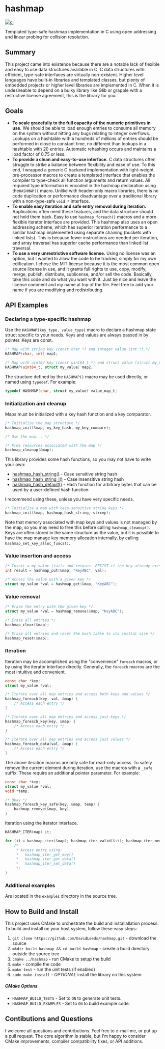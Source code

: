 # hashmap
[![ci](https://github.com/DavidLeeds/hashmap/workflows/CI/badge.svg)](https://github.com/DavidLeeds/hashmap/actions/workflows/ci.yml)

Templated type-safe hashmap implementation in C using open addressing and linear probing for collision resolution.

## Summary
This project came into existence because there are a notable lack of flexible and easy to use data structures available in C. C data structures with efficient, type-safe interfaces are virtually non-existent.  Higher level languages have built-in libraries and templated classes, but plenty of embedded projects or higher level libraries are implemented in C.  When it is undesireable to depend on a bulky library like Glib or grapple with a restrictive license agreement, this is the library for you.


## Goals
* **To scale gracefully to the full capacity of the numeric primitives in use.**  We should be able to load enough entries to consume all memory on the system without hitting any bugs relating to integer overflows.  Lookups on a hashtable with a hundreds of millions of entries should be performed in close to constant time, no different than lookups in a hashtable with 20 entries.  Automatic rehashing occurs and maintains a load factor of 0.75 or less.
* **To provide a clean and easy-to-use interface.**  C data structures often struggle to strike a balance between flexibility and ease of use.  To this end, I wrapped a generic C backend implementation with light-weight pre-processor macros to create a templated interface that enables the compiler to type-check all function arguments and return values. All required type information is encoded in the hashmap declaration using the`HASHMAP()` macro. Unlike with header-only macro libraries, there is no code duplication or performance disadvantage over a traditional library with a non-type-safe `void *` interface.
* **To enable easy iteration and safe entry removal during iteration.**  Applications often need these features, and the data structure should not hold them back.  Easy to use `hashmap_foreach()` macros and a more flexible iterator interface are provided.  This hashmap also uses an open addressing scheme, which has superior iteration performance to a similar hashmap implemented using separate chaining (buckets with linked lists).  This is because fewer instructions are needed per iteration, and array traversal has superior cache performance than linked list traversal.
* **To use a very unrestrictive software license.**  Using no license was an option, but I wanted to allow the code to be tracked, simply for my own edification.  I chose the MIT license because it is the most common open source license in use, and it grants full rights to use, copy, modify, merge, publish, distribute, sublicense, and/or sell the code.  Basically, take this code and do what you want with it.  Just be nice and leave the license comment and my name at top of the file.  Feel free to add your name if you are modifying and redistributing.

## API Examples

### Declaring a type-specific hashmap

Use the `HASHMAP(key_type, value_type)` macro to declare a hashmap state struct specific to your needs. Keys and values are always passed in by pointer. Keys are const.

```C
/* Map with string key (const char *) and integer value (int *) */
HASHMAP(char, int) map1;

/* Map with uint64 key (const uint64_t *) and struct value (struct my_value *) */
HASHMAP(uint64_t, struct my_value) map2;
```

The structure defined by the `HASHMAP()` macro may be used directly, or named using `typedef`. For example:
```C
typedef HASHMAP(char, struct my_value) value_map_t;
```

### Initialization and cleanup

Maps must be initialized with a key hash function and a key comparator. 
```C
/* Initialize the map structure */
hashmap_init(&map, my_key_hash, my_key_compare);

/* Use the map... */

/* Free resources associated with the map */
hashmap_cleanup(&map);
```

This library provides some hash functions, so you may not have to write your own:
* [hashmap_hash_string()](https://github.com/DavidLeeds/hashmap/blob/137d60b3818c22c79d2be5560150eb2eff981a68/include/hashmap_base.h#L54) - Case sensitive string hash
* [hashmap_hash_string_i()](https://github.com/DavidLeeds/hashmap/blob/137d60b3818c22c79d2be5560150eb2eff981a68/include/hashmap_base.h#L55) - Case insensitive string hash
* [hashmap_hash_default()](https://github.com/DavidLeeds/hashmap/blob/137d60b3818c22c79d2be5560150eb2eff981a68/include/hashmap_base.h#L53) - Hash function for arbitrary bytes that can be used by a user-defined hash function

I recommend using these, unless you have very specific needs.

```C
/* Initialize a map with case-sensitive string keys */
hashmap_init(&map, hashmap_hash_string, strcmp);
```

Note that memory associated with map keys and values is not managed by the map, so you may need to free this before calling `hashmap_cleanup()`. Keys are often stored in the same structure as the value, but it is possible to have the map manage key memory allocation internally, by calling `hashmap_set_key_alloc_funcs()`.


### Value insertion and access

```C
/* Insert a my_value (fails and returns -EEXIST if the key already exists) */
int result = hashmap_put(&map, "KeyABC", val);

/* Access the value with a given key */
struct my_value *val = hashmap_get(&map, "KeyABC");
```

### Value removal

```C
/* Erase the entry with the given key */
struct my_value *val = hashmap_remove(&map, "KeyABC");

/* Erase all entries */
hashmap_clear(&map);

/* Erase all entries and reset the hash table to its initial size */
hashmap_reset(&map);
```

### Iteration

Iteration may be accomplished using the "convenience" `foreach` macros, or by using the iterator interface directly. Generally, the `foreach` macros are the most intuitive and convenient.

```C
const char *key;
struct my_value *val;

/* Iterate over all map entries and access both keys and values */
hashmap_foreach(key, val, &map) {
    /* Access each entry */
}

/* Iterate over all map entries and access just keys */
hashmap_foreach_key(key, &map) {
    /* Access each entry */
}

/* Iterate over all map entries and access just values */
hashmap_foreach_data(val, &map) {
    /* Access each entry */
}
```

The above iteration macros are only safe for read-only access. To safely remove the current element during iteration, use the macros with a `_safe` suffix. These require an additional pointer parameter. For example:
```C
const char *key;
struct my_value *val;
void *temp;

/* Okay */
hashmap_foreach_key_safe(key, &map, temp) {
    hashmap_remove(&map, key);
}
```

Iteration using the iterator interface.
```C
HASHMAP_ITER(map) it;

for (it = hashmap_iter(&map); hashmap_iter_valid(&it); hashmap_iter_next(&it) {
	/*
	 * Access entry using:
	 *   hashmap_iter_get_key()
	 *   hashmap_iter_get_data()
	 *   hashmap_iter_set_data()
	 */
}
```

### Additional examples
Are located in the `examples` directory in the source tree.

## How to Build and Install
This project uses CMake to orchestrate the build and installallation process. To build and install on your host system, follow these easy steps:
1. `git clone https://github.com/DavidLeeds/hashmap.git` - download the source
2. `mkdir build-hashmap && cd build-hashmap` - create a build directory outside the source tree
3. `cmake ../hashmap` - run CMake to setup the build
4. `make` - compile the code
5. `make test` - run the unit tests (if enabled)
6. `sudo make install` - _OPTIONAL_ install the library on this system

##### CMake Options

* `HASHMAP_BUILD_TESTS` - Set to `ON` to generate unit tests.
* `HASHMAP_BUILD_EXAMPLES` - Set to `ON` to build example code. 

## Contibutions and Questions
I welcome all questions and contributions. Feel free to e-mail me, or put up a pull request. The core algorithm is stable, but I'm happy to consider CMake improvements, compiler compatibility fixes, or API additions.

